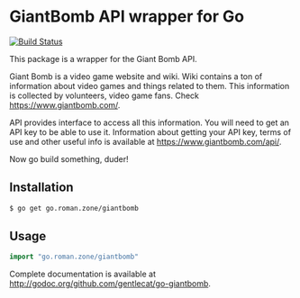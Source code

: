 # GiantBomb API wrapper for Go

[![Build Status](https://travis-ci.org/gentlecat/giantbomb.svg)](https://travis-ci.org/gentlecat/giantbomb)

This package is a wrapper for the Giant Bomb API.

Giant Bomb is a video game website and wiki. Wiki contains a ton of information
about video games and things related to them. This information is collected by
volunteers, video game fans. Check https://www.giantbomb.com/.

API provides interface to access all this information. You will need to get an
API key to be able to use it. Information about getting your API key, terms of
use and other useful info is available at https://www.giantbomb.com/api/.

Now go build something, duder!

## Installation

```bash
$ go get go.roman.zone/giantbomb
```

## Usage

```go
import "go.roman.zone/giantbomb"
```

Complete documentation is available at http://godoc.org/github.com/gentlecat/go-giantbomb.

